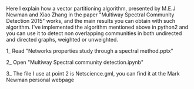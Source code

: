 Here I explain how a vector partitioning algorithm, presented by M.E.J Newman and Xiao Zhang in the paper 
"Multiway Spectral Community Detection 2015" works, and the main results you can obtain with such algorithm.
I've implemented the algorithm mentioned above in python2 and you can use it to detect non overlapping communities in both undirected 
and directed graphs, weighted or unweighted.

1_  Read "Networks properties study through a spectral method.pptx"

2_  Open "Multiway Spectral community detection.ipynb"

3_ The file I use at point 2 is Netscience.gml, you can find it at the Mark Newman personal webpage
